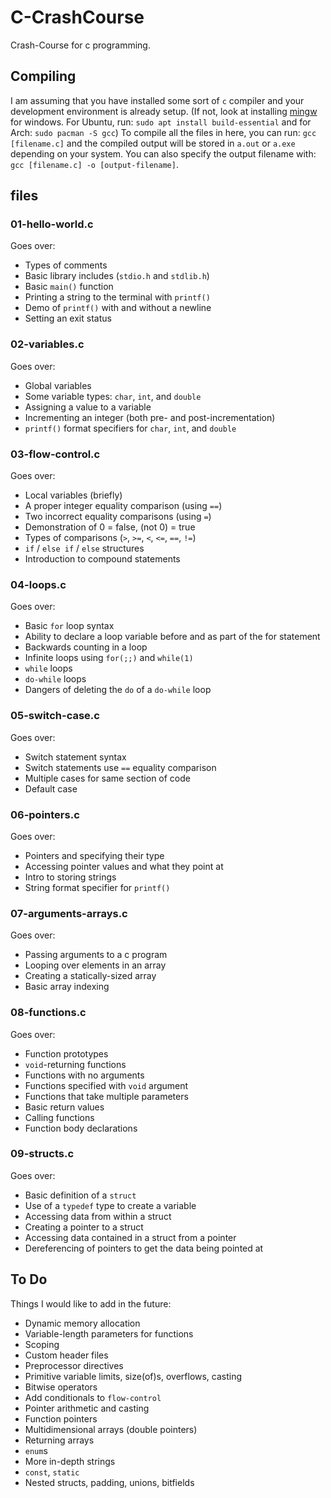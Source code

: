 # C-CrashCourse
Crash-Course for c programming.

## Compiling
I am assuming that you have installed some sort of `c` compiler and your development environment is already setup. (If not, look at installing [mingw](http://mingw-w64.org) for windows. For Ubuntu, run: `sudo apt install build-essential` and for Arch: `sudo pacman -S gcc`)
To compile all the files in here, you can run: `gcc [filename.c]` and the compiled output will be stored in `a.out` or `a.exe` depending on your system. You can also specify the output filename with: `gcc [filename.c] -o [output-filename]`.

## files
### 01-hello-world.c
Goes over:
- Types of comments
- Basic library includes (`stdio.h` and `stdlib.h`)
- Basic `main()` function
- Printing a string to the terminal with `printf()`
- Demo of `printf()` with and without a newline
- Setting an exit status

### 02-variables.c
Goes over:
- Global variables
- Some variable types: `char`, `int`, and `double`
- Assigning a value to a variable
- Incrementing an integer (both pre- and post-incrementation)
- `printf()` format specifiers for `char`, `int`, and `double`

### 03-flow-control.c
Goes over:
- Local variables (briefly)
- A proper integer equality comparison (using `==`)
- Two incorrect equality comparisons (using `=`)
- Demonstration of 0 = false, (not 0) = true
- Types of comparisons (`>`, `>=`, `<`, `<=`, `==`, `!=`)
- `if` / `else if` / `else` structures
- Introduction to compound statements

### 04-loops.c
Goes over:
- Basic `for` loop syntax
- Ability to declare a loop variable before and as part of the for statement
- Backwards counting in a loop
- Infinite loops using `for(;;)` and `while(1)`
- `while` loops
- `do-while` loops
- Dangers of deleting the `do` of a `do-while` loop

### 05-switch-case.c
Goes over:
- Switch statement syntax
- Switch statements use `==` equality comparison
- Multiple cases for same section of code
- Default case

### 06-pointers.c
Goes over:
- Pointers and specifying their type
- Accessing pointer values and what they point at
- Intro to storing strings
- String format specifier for `printf()`

### 07-arguments-arrays.c
Goes over:
- Passing arguments to a c program
- Looping over elements in an array
- Creating a statically-sized array
- Basic array indexing

### 08-functions.c
Goes over:
- Function prototypes
- `void`-returning functions
- Functions with no arguments
- Functions specified with `void` argument
- Functions that take multiple parameters
- Basic return values
- Calling functions
- Function body declarations

### 09-structs.c
Goes over:
- Basic definition of a `struct`
- Use of a `typedef` type to create a variable
- Accessing data from within a struct
- Creating a pointer to a struct
- Accessing data contained in a struct from a pointer
- Dereferencing of pointers to get the data being pointed at

## To Do
Things I would like to add in the future:
- Dynamic memory allocation
- Variable-length parameters for functions
- Scoping
- Custom header files
- Preprocessor directives
- Primitive variable limits, size(of)s, overflows, casting
- Bitwise operators
- Add conditionals to `flow-control`
- Pointer arithmetic and casting
- Function pointers
- Multidimensional arrays (double pointers)
- Returning arrays
- `enum`s
- More in-depth strings
- `const`, `static`
- Nested structs, padding, unions, bitfields 

